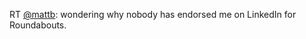 RT <a href="http://twitter.com/mattb">@mattb</a>: wondering why nobody has endorsed me on LinkedIn for Roundabouts.